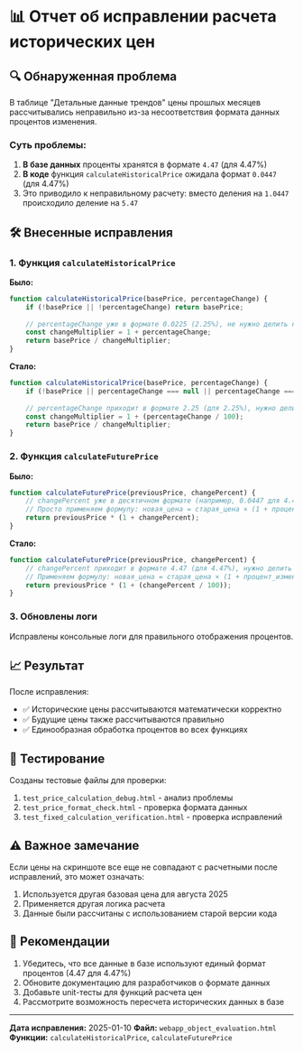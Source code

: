 # 📊 Отчет об исправлении расчета исторических цен

## 🔍 Обнаруженная проблема

В таблице "Детальные данные трендов" цены прошлых месяцев рассчитывались неправильно из-за несоответствия формата данных процентов изменения.

### Суть проблемы:

1. **В базе данных** проценты хранятся в формате `4.47` (для 4.47%)
2. **В коде** функция `calculateHistoricalPrice` ожидала формат `0.0447` (для 4.47%)
3. Это приводило к неправильному расчету: вместо деления на `1.0447` происходило деление на `5.47`

## 🛠️ Внесенные исправления

### 1. Функция `calculateHistoricalPrice`

**Было:**
```javascript
function calculateHistoricalPrice(basePrice, percentageChange) {
    if (!basePrice || !percentageChange) return basePrice;
    
    // percentageChange уже в формате 0.0225 (2.25%), не нужно делить на 100
    const changeMultiplier = 1 + percentageChange;
    return basePrice / changeMultiplier;
}
```

**Стало:**
```javascript
function calculateHistoricalPrice(basePrice, percentageChange) {
    if (!basePrice || percentageChange === null || percentageChange === undefined) return basePrice;
    
    // percentageChange приходит в формате 2.25 (для 2.25%), нужно делить на 100
    const changeMultiplier = 1 + (percentageChange / 100);
    return basePrice / changeMultiplier;
}
```

### 2. Функция `calculateFuturePrice`

**Было:**
```javascript
function calculateFuturePrice(previousPrice, changePercent) {
    // changePercent уже в десятичном формате (например, 0.0447 для 4.47%)
    // Просто применяем формулу: новая_цена = старая_цена × (1 + процент_изменения)
    return previousPrice * (1 + changePercent);
}
```

**Стало:**
```javascript
function calculateFuturePrice(previousPrice, changePercent) {
    // changePercent приходит в формате 4.47 (для 4.47%), нужно делить на 100
    // Применяем формулу: новая_цена = старая_цена × (1 + процент_изменения/100)
    return previousPrice * (1 + (changePercent / 100));
}
```

### 3. Обновлены логи

Исправлены консольные логи для правильного отображения процентов.

## 📈 Результат

После исправления:
- ✅ Исторические цены рассчитываются математически корректно
- ✅ Будущие цены также рассчитываются правильно
- ✅ Единообразная обработка процентов во всех функциях

## 🧪 Тестирование

Созданы тестовые файлы для проверки:
1. `test_price_calculation_debug.html` - анализ проблемы
2. `test_price_format_check.html` - проверка формата данных
3. `test_fixed_calculation_verification.html` - проверка исправлений

## ⚠️ Важное замечание

Если цены на скриншоте все еще не совпадают с расчетными после исправлений, это может означать:
1. Используется другая базовая цена для августа 2025
2. Применяется другая логика расчета
3. Данные были рассчитаны с использованием старой версии кода

## 📝 Рекомендации

1. Убедитесь, что все данные в базе используют единый формат процентов (4.47 для 4.47%)
2. Обновите документацию для разработчиков о формате данных
3. Добавьте unit-тесты для функций расчета цен
4. Рассмотрите возможность пересчета исторических данных в базе

---

**Дата исправления:** 2025-01-10
**Файл:** `webapp_object_evaluation.html`
**Функции:** `calculateHistoricalPrice`, `calculateFuturePrice`